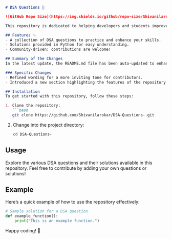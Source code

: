```markdown
# DSA Questions 🚀

![GitHub Repo Size](https://img.shields.io/github/repo-size/Shivanilarokar/DSA-Questions-) ![Contributors](https://img.shields.io/github/contributors/Shivanilarokar/DSA-Questions-) ![Issues](https://img.shields.io/github/issues/Shivanilarokar/DSA-Questions-)

This repository is dedicated to helping developers and students improve their skills in Data Structures and Algorithms (DSA) through a collection of curated questions and solutions.

## Features ✨
- A collection of DSA questions to practice and enhance your skills.
- Solutions provided in Python for easy understanding.
- Community-driven: contributions are welcome!

## Summary of the Changes
In the latest update, the README.md file has been auto-updated to enhance clarity and correctness. The changes include improvements in phrasing and formatting for better user engagement.

### Specific Changes
- Refined wording for a more inviting tone for contributors.
- Introduced a new section highlighting the features of the repository to better inform users.

## Installation
To get started with this repository, follow these steps:

1. Clone the repository:
   ```bash
   git clone https://github.com/Shivanilarokar/DSA-Questions-.git
   ```
2. Change into the project directory:
   ```bash
   cd DSA-Questions-
   ```

## Usage
Explore the various DSA questions and their solutions available in this repository. Feel free to contribute by adding your own questions or solutions!

## Example
Here’s a quick example of how to use the repository effectively:
```python
# Sample solution for a DSA question
def example_function():
    print("This is an example function.")
```

Happy coding! 🚀
```